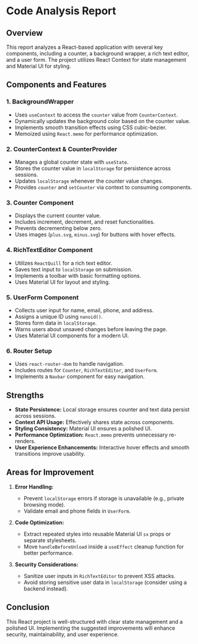 # Code Analysis Report

## Overview
This report analyzes a React-based application with several key components, including a counter, a background wrapper, a rich text editor, and a user form. The project utilizes React Context for state management and Material UI for styling.

## Components and Features

### 1. **BackgroundWrapper**
- Uses `useContext` to access the `counter` value from `CounterContext`.
- Dynamically updates the background color based on the counter value.
- Implements smooth transition effects using CSS cubic-bezier.
- Memoized using `React.memo` for performance optimization.

### 2. **CounterContext & CounterProvider**
- Manages a global counter state with `useState`.
- Stores the counter value in `localStorage` for persistence across sessions.
- Updates `localStorage` whenever the counter value changes.
- Provides `counter` and `setCounter` via context to consuming components.

### 3. **Counter Component**
- Displays the current counter value.
- Includes increment, decrement, and reset functionalities.
- Prevents decrementing below zero.
- Uses images (`plus.svg`, `minus.svg`) for buttons with hover effects.

### 4. **RichTextEditor Component**
- Utilizes `ReactQuill` for a rich text editor.
- Saves text input to `localStorage` on submission.
- Implements a toolbar with basic formatting options.
- Uses Material UI for layout and styling.

### 5. **UserForm Component**
- Collects user input for name, email, phone, and address.
- Assigns a unique ID using `nanoid()`.
- Stores form data in `localStorage`.
- Warns users about unsaved changes before leaving the page.
- Uses Material UI components for a modern UI.

### 6. **Router Setup**
- Uses `react-router-dom` to handle navigation.
- Includes routes for `Counter`, `RichTextEditor`, and `UserForm`.
- Implements a `Navbar` component for easy navigation.

## Strengths
- **State Persistence:** Local storage ensures counter and text data persist across sessions.
- **Context API Usage:** Effectively shares state across components.
- **Styling Consistency:** Material UI ensures a polished UI.
- **Performance Optimization:** `React.memo` prevents unnecessary re-renders.
- **User Experience Enhancements:** Interactive hover effects and smooth transitions improve usability.

## Areas for Improvement
1. **Error Handling:**
   - Prevent `localStorage` errors if storage is unavailable (e.g., private browsing mode).
   - Validate email and phone fields in `UserForm`.

2. **Code Optimization:**
   - Extract repeated styles into reusable Material UI `sx` props or separate stylesheets.
   - Move `handleBeforeUnload` inside a `useEffect` cleanup function for better performance.

3. **Security Considerations:**
   - Sanitize user inputs in `RichTextEditor` to prevent XSS attacks.
   - Avoid storing sensitive user data in `localStorage` (consider using a backend instead).

## Conclusion
This React project is well-structured with clear state management and a polished UI. Implementing the suggested improvements will enhance security, maintainability, and user experience.

